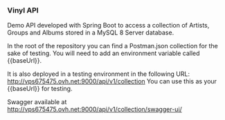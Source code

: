 ### Vinyl API

Demo API developed with Spring Boot to access a collection of Artists, Groups and Albums stored in a MySQL 8 Server database.

In the root of the repository you can find a Postman.json collection for the sake of testing. You will need to add an environment variable called {{baseUrl}}.

It is also deployed in a testing environment in the following URL: http://vps675475.ovh.net:9000/api/v1/collection
You can use this as your {{baseUrl}} for testing.

Swagger available at http://vps675475.ovh.net:9000/api/v1/collection/swagger-ui/
